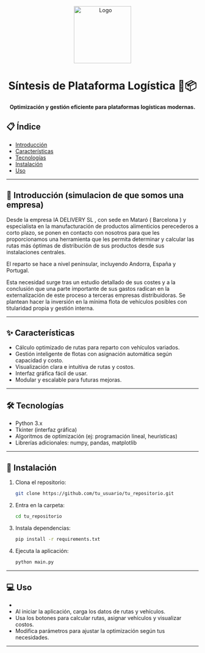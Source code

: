 <p align="center">
  <img src="C:\Users\marcg\Pictures\Screenshots/Captura.png" alt="Logo" width="150" />
</p>

<h1 align="center">Síntesis de Plataforma Logística 🚚📦</h1>

<p align="center">
  <strong>Optimización y gestión eficiente para plataformas logísticas modernas.</strong>
</p>

## 📋 Índice

- [Introducción](#-introducción)
- [Características](#-características)
- [Tecnologías](#-tecnologías)
- [Instalación](#-instalación)
- [Uso](#-uso)

---

## 📝 Introducción (simulacion de que somos una empresa)

Desde la empresa IA DELIVERY SL , con sede en Mataró ( Barcelona ) y especialista en la manufacturación de productos alimenticios perecederos a corto plazo, se ponen en contacto con nosotros para que les proporcionamos una herramienta que les permita determinar y calcular las rutas más óptimas de distribución de sus productos desde sus instalaciones centrales.

El reparto se hace a nivel peninsular, incluyendo Andorra, España y Portugal.

Esta necesidad surge tras un estudio detallado de sus costes y a la conclusión que una parte importante de sus gastos radican en la externalización de este proceso a terceras empresas distribuidoras. Se plantean hacer la inversión en la mínima flota de vehículos posibles con titularidad propia y gestión interna. 

---

## ✨ Características

- Cálculo optimizado de rutas para reparto con vehículos variados.
- Gestión inteligente de flotas con asignación automática según capacidad y costo.
- Visualización clara e intuitiva de rutas y costos.
- Interfaz gráfica fácil de usar.
- Modular y escalable para futuras mejoras.

---

## 🛠 Tecnologías

- Python 3.x
- Tkinter (interfaz gráfica)
- Algoritmos de optimización (ej: programación lineal, heurísticas)
- Librerías adicionales: numpy, pandas, matplotlib

---

## 🚀 Instalación

1. Clona el repositorio:
    ```bash
    git clone https://github.com/tu_usuario/tu_repositorio.git
    ```
2. Entra en la carpeta:
    ```bash
    cd tu_repositorio
    ```
3. Instala dependencias:
    ```bash
    pip install -r requirements.txt
    ```
4. Ejecuta la aplicación:
    ```bash
    python main.py
    ```

---

## 💻 Uso
-
- Al iniciar la aplicación, carga los datos de rutas y vehículos.
- Usa los botones para calcular rutas, asignar vehículos y visualizar costos.
- Modifica parámetros para ajustar la optimización según tus necesidades.

---
